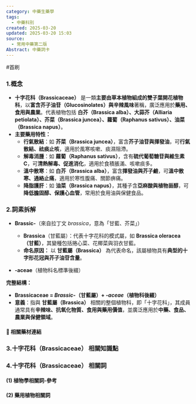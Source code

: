 ```yaml
---
category: 中藥生藥學
tags:
  - 中藥科別
created: 2025-03-20
updated: 2025-03-20 15:03
source:
  - 常用中藥第二版
Abstract: 中藥詞卡
---
```

#首刷
### 1.概念
- **十字花科（Brassicaceae）** 是一類**主要由草本植物組成的雙子葉開花植物科**，以**富含芥子油苷（Glucosinolates）與辛辣風味**著稱，廣泛應用於**藥用、食用與農業**。代表植物包括 **白芥（Brassica alba）、大蒜芥（Alliaria petiolata）、芥菜（Brassica juncea）、蘿蔔（Raphanus sativus）、油菜（Brassica napus）**。  
- **主要藥用特性：**  
  - **行氣散結**：如 **芥菜（Brassica juncea）**，富含**芥子油苷與揮發油**，可**行氣散結、祛痰止咳**，適用於風寒咳嗽、痰濕阻滯。  
  - **解毒消腫**：如 **蘿蔔（Raphanus sativus）**，含有**硫代葡萄糖苷與維生素C**，可**清熱解毒、促進消化**，適用於食積脹滿、咳嗽痰多。  
  - **溫中散寒**：如 **白芥（Brassica alba）**，富含**揮發油與芥子鹼**，可**溫中散寒、通絡止痛**，適用於寒性腹痛、關節痹痛。  
  - **降脂護肝**：如 **油菜（Brassica napus）**，其種子含**亞麻酸與植物甾醇**，可**降低膽固醇、保護心血管**，常用於食用油與保健食品。

### 2.詞素拆解
- **Brassic-**（來自拉丁文 *brassica*，意為「甘藍、芥菜」）  
  - **Brassica**（甘藍屬）：代表十字花科的模式屬，如 **Brassica oleracea（甘藍）**，其變種包括捲心菜、花椰菜與羽衣甘藍。  
  - **命名原因：** 以 **甘藍屬（Brassica）** 為代表命名，該屬植物具有**典型的十字形花冠與芥子油苷含量**。  

- **-aceae**（植物科名標準後綴）  

**完整結構：**
- **Brassicaceae = *Brassic-*（甘藍屬）+ *-aceae*（植物科後綴）**  
- **意義**：指與 **甘藍屬（Brassica）** 相關的整個植物科，即「十字花科」，其成員通常具有**辛辣味、抗氧化物質、食用與藥用價值**，並廣泛應用於**中藥、食品、農業與保健領域**。  

#### 📌 相關藥材連結



### 3.十字花科（Brassicaceae） 相關知識點



### 4.十字花科（Brassicaceae） 相關詞
#### (1) 植物學相關詞-參考




#### (2) 藥用植物相關詞

